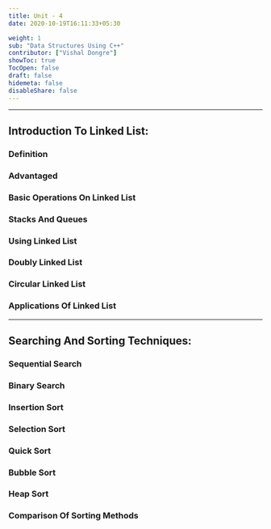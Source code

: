 ```yaml
---
title: Unit - 4
date: 2020-10-19T16:11:33+05:30

weight: 1
sub: "Data Structures Using C++"
contributor: ["Vishal Dongre"]
showToc: true
TocOpen: false
draft: false
hidemeta: false
disableShare: false
---
```


---

## Introduction To Linked List:

### Definition

### Advantaged

### Basic Operations On Linked List

### Stacks And Queues

### Using Linked List

### Doubly Linked List

### Circular Linked List

### Applications Of Linked List

---

## Searching And Sorting Techniques:

### Sequential Search

### Binary Search

### Insertion Sort

### Selection Sort

### Quick Sort

### Bubble Sort

### Heap Sort

### Comparison Of Sorting Methods
